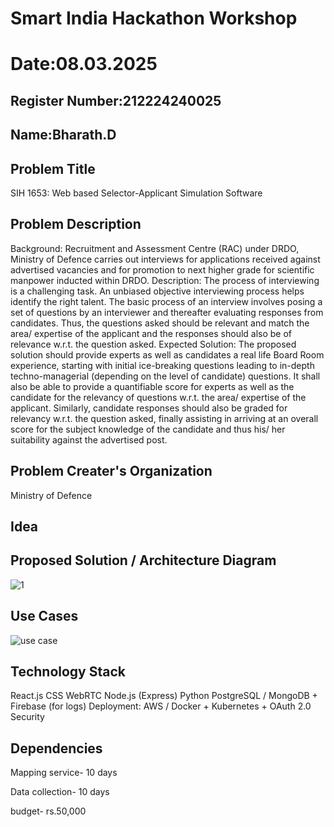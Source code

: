 # Smart India Hackathon Workshop
# Date:08.03.2025
## Register Number:212224240025
## Name:Bharath.D
## Problem Title
SIH 1653: Web based Selector-Applicant Simulation Software
## Problem Description
Background: Recruitment and Assessment Centre (RAC) under DRDO, Ministry of Defence carries out interviews for applications received against advertised vacancies and for promotion to next higher grade for scientific manpower inducted within DRDO. Description: The process of interviewing is a challenging task. An unbiased objective interviewing process helps identify the right talent. The basic process of an interview involves posing a set of questions by an interviewer and thereafter evaluating responses from candidates. Thus, the questions asked should be relevant and match the area/ expertise of the applicant and the responses should also be of relevance w.r.t. the question asked. Expected Solution: The proposed solution should provide experts as well as candidates a real life Board Room experience, starting with initial ice-breaking questions leading to in-depth techno-managerial (depending on the level of candidate) questions. It shall also be able to provide a quantifiable score for experts as well as the candidate for the relevancy of questions w.r.t. the area/ expertise of the applicant. Similarly, candidate responses should also be graded for relevancy w.r.t. the question asked, finally assisting in arriving at an overall score for the subject knowledge of the candidate and thus his/ her suitability against the advertised post.

## Problem Creater's Organization
Ministry of Defence

## Idea


## Proposed Solution / Architecture Diagram

![1](https://github.com/user-attachments/assets/6379f768-d09d-46e5-928f-9f194e85e03c)


## Use Cases

![use case](https://github.com/user-attachments/assets/a7d413e7-b5e1-4e68-9541-4ca07141ec99)


## Technology Stack

React.js 
CSS 
WebRTC
Node.js (Express) 
Python 
 PostgreSQL / MongoDB + Firebase (for logs)
Deployment: AWS / Docker + Kubernetes + OAuth 2.0 Security


## Dependencies

Mapping service- 10 days

Data collection- 10 days

budget- rs.50,000

